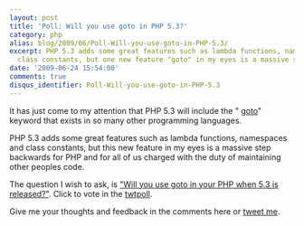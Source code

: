 ```yaml
---
layout: post
title: 'Poll: Will you use goto in PHP 5.3?'
category: php
alias: blog/2009/06/Poll-Will-you-use-goto-in-PHP-5.3/
excerpt: PHP 5.3 adds some great features such as lambda functions, namespaces and
  class constants, but one new feature "goto" in my eyes is a massive step backwards.
date: '2009-06-24 15:54:00'
comments: true
disqus_identifier: Poll-Will-you-use-goto-in-PHP-5.3
---
```


It has just come to my attention that PHP 5.3 will include the " [goto](http://us.php.net/goto)" keyword that exists in so many other programming languages.

PHP 5.3 adds some great features such as lambda functions, namespaces and class constants, but this new feature in my eyes is a massive step backwards for PHP and for all of us charged with the duty of maintaining other peoples code.

The question I wish to ask, is ["Will you use goto in your PHP when 5.3 is released?"](http://twtpoll.com/e9pghw). Click to vote in the [twtpoll](http://twtpoll.com/).

Give me your thoughts and feedback in the comments here or [tweet me](http://twitter.com/philsturgeon).
